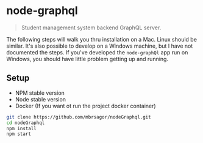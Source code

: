 # node-graphql
> Student management system backend GraphQL server.

The following steps will walk you thru installation on a Mac. Linux should be similar.
It's also possible to develop on a Windows machine, but I have not documented the steps.
If you've developed the `node-graphQl` app run on Windows, you should have little problem getting
up and running.


## Setup
- NPM stable version
- Node stable version
- Docker (If you want ot run the project docker container)

```bash
git clone https://github.com/mbrsagor/nodeGraphql.git
cd nodeGraphql
npm install
npm start
```
